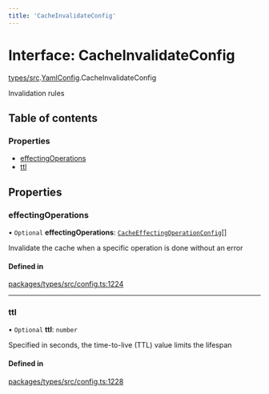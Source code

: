 ```yaml
---
title: 'CacheInvalidateConfig'
---
```


# Interface: CacheInvalidateConfig

[types/src](../modules/types_src).[YamlConfig](../modules/types_src.YamlConfig).CacheInvalidateConfig

Invalidation rules

## Table of contents

### Properties

- [effectingOperations](types_src.YamlConfig.CacheInvalidateConfig#effectingoperations)
- [ttl](types_src.YamlConfig.CacheInvalidateConfig#ttl)

## Properties

### effectingOperations

• `Optional` **effectingOperations**: [`CacheEffectingOperationConfig`](types_src.YamlConfig.CacheEffectingOperationConfig)[]

Invalidate the cache when a specific operation is done without an error

#### Defined in

[packages/types/src/config.ts:1224](https://github.com/Urigo/graphql-mesh/blob/master/packages/types/src/config.ts#L1224)

___

### ttl

• `Optional` **ttl**: `number`

Specified in seconds, the time-to-live (TTL) value limits the lifespan

#### Defined in

[packages/types/src/config.ts:1228](https://github.com/Urigo/graphql-mesh/blob/master/packages/types/src/config.ts#L1228)
